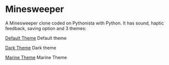 # Minesweeper

A Minesweeper clone coded on Pythonista with Python.
It has sound, haptic feedback, saving option and 3 themes:

[Default Theme](light.PNG)
Default theme

[Dark Theme](dark.PNG)
Dark theme

[Marine Theme](marine.PNG)
Marine Theme